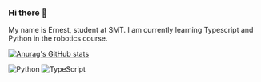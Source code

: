 ### Hi there 👋

My name is Ernest, student at SMT. I am currently learning Typescript and Python in the robotics course.

[![Anurag's GitHub stats](https://github-readme-stats.vercel.app/api?username=Ernest-Choy)](https://github.com/anuraghazra/github-readme-stats)

![Python](https://img.shields.io/badge/python-3670A0?style=for-the-badge&logo=python&logoColor=ffdd54)
![TypeScript](https://img.shields.io/badge/typescript-%23007ACC.svg?style=for-the-badge&logo=typescript&logoColor=white)
